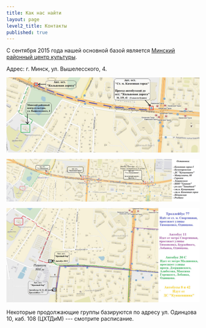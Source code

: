 ```yaml
---
title: Как нас найти
layout: page
level2_title: Контакты
published: true
---
```


С сентября 2015 года нашей основной базой является [Минский районный центр культуры](http://www.mrik.gov.by/ru/mr_centr_kultury/).

Адрес: г. Минск, ул. Вышелесского, 4.

![](/img/map1.jpg)

![](/img/map2.png)

![](/img/map3.jpg)

Некоторые продолжающие группы базируются по адресу ул. Одинцова 10, каб. 108 (ЦХТДиМ) --- смотрите расписание.
